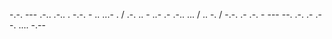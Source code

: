-.-. --- .-.. .-.. . -.-. - .. ...- . / .-. .. - ..- .- .-.. ... / .. -. / -.-. .- .-. - --- --. .-. .- .--. .... -.--
